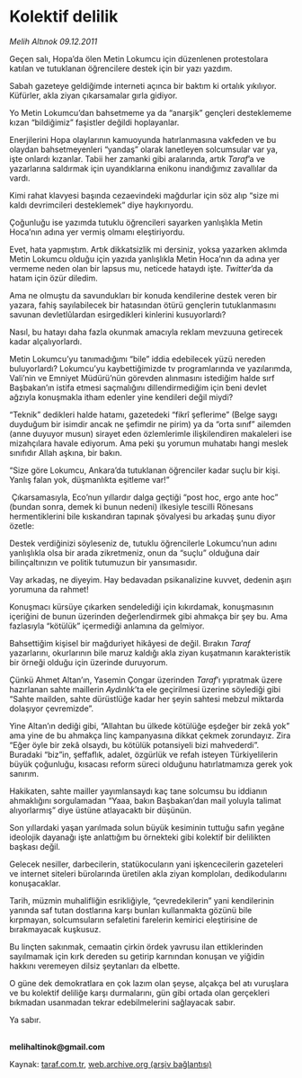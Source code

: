 # Kolektif delilik 

*Melih Altınok 09.12.2011*

<div class="yazi"><p>Geçen salı, Hopa’da ölen Metin Lokumcu için düzenlenen protestolara katılan ve tutuklanan öğrencilere destek için bir yazı yazdım. </p>
<p>Sabah gazeteye geldiğimde interneti açınca bir baktım ki ortalık yıkılıyor. Küfürler, akla ziyan çıkarsamalar gırla gidiyor. </p>
<p>Yo Metin Lokumcu’dan bahsetmeme ya da “anarşik” gençleri desteklememe kızan “bildiğimiz” faşistler değildi hoplayanlar. </p>
<p>Enerjilerini Hopa olaylarının kamuoyunda hatırlanmasına vakfeden ve bu olaydan bahsetmeyenleri “yandaş” olarak lanetleyen solcumsular var ya, işte onlardı kızanlar. Tabii her zamanki gibi aralarında, artık <i>Taraf</i>’a ve yazarlarına saldırmak için uyandıklarına enikonu inandığımız zavallılar da vardı.</p>
<p>Kimi rahat klavyesi başında cezaevindeki mağdurlar için söz alıp “size mi kaldı devrimcileri desteklemek” diye haykırıyordu.</p>
<p>Çoğunluğu ise yazımda tutuklu öğrencileri sayarken yanlışlıkla Metin Hoca’nın adına yer vermiş olmamı eleştiriyordu.</p>
<p>Evet, hata yapmıştım. Artık dikkatsizlik mi dersiniz, yoksa yazarken aklımda Metin Lokumcu olduğu için yazıda yanlışlıkla Metin Hoca’nın da adına yer vermeme neden olan bir lapsus mu, neticede hataydı işte. <i>Twitter</i>’da da hatam için özür diledim.</p>
<p>Ama ne olmuştu da savundukları bir konuda kendilerine destek veren bir yazara, fahiş sayılabilecek bir hatasından ötürü gençlerin tutuklanmasını savunan devletlûlardan esirgedikleri kinlerini kusuyorlardı?</p>
<p>Nasıl, bu hatayı daha fazla okunmak amacıyla reklam mevzuuna getirecek kadar alçalıyorlardı. </p>
<p>Metin Lokumcu’yu tanımadığımı “bile” iddia edebilecek yüzü nereden buluyorlardı? Lokumcu’yu kaybettiğimizde tv programlarında ve yazılarımda, Vali’nin ve Emniyet Müdürü’nün görevden alınmasını istediğim halde sırf Başbakan’ın istifa etmesi saçmalığını dillendirmediğim için beni devlet ağzıyla konuşmakla itham edenler yine kendileri değil miydi?</p>
<p>“Teknik” dedikleri halde hatamı, gazetedeki “fikrî şeflerime” (Belge saygı duyduğum bir isimdir ancak ne şefimdir ne pirim) ya da “orta sınıf” ailemden (anne duyuyor musun) sirayet eden özlemlerimle ilişkilendiren makaleleri ise mizahçılara havale ediyorum. Ama peki şu yorumun muhatabı hangi meslek sınıfıdır Allah aşkına, bir bakın.</p>
<p>“Size göre Lokumcu, Ankara’da tutuklanan öğrenciler kadar suçlu bir kişi. Yanlış falan yok, düşmanlıkta eşitleme var!”</p>
<p> Çıkarsamasıyla, Eco’nun yıllardır dalga geçtiği “post hoc, ergo ante hoc” (bundan sonra, demek ki bunun nedeni) ilkesiyle tescilli Rönesans hermentiklerini bile kıskandıran tapınak şövalyesi bu arkadaş şunu diyor özetle: </p>
<p>Destek verdiğinizi söyleseniz de, tutuklu öğrencilerle Lokumcu’nun adını yanlışlıkla olsa bir arada zikretmeniz, onun da “suçlu” olduğuna dair bilinçaltınızın ve politik tutumuzun bir yansımasıdır.</p>
<p>Vay arkadaş, ne diyeyim. Hay bedavadan psikanalizine kuvvet, dedenin aşırı yorumuna da rahmet!</p>
<p>Konuşmacı kürsüye çıkarken sendelediği için kıkırdamak, konuşmasının içeriğini de bunun üzerinden değerlendirmek gibi ahmakça bir şey bu. Ama fazlasıyla “kötülük” içermediği anlamına da gelmiyor. </p>
<p>Bahsettiğim kişisel bir mağduriyet hikâyesi de değil. Bırakın <i>Taraf</i> yazarlarını, okurlarının bile maruz kaldığı akla ziyan kuşatmanın karakteristik bir örneği olduğu için üzerinde duruyorum.</p>
<p>Çünkü Ahmet Altan’ın, Yasemin Çongar üzerinden <i>Taraf</i>’ı yıpratmak üzere hazırlanan sahte maillerin <i>Aydınlık</i>’ta ele geçirilmesi üzerine söylediği gibi “Sahte mailden, sahte dürüstlüğe kadar her şeyin sahtesi mebzul miktarda dolaşıyor çevremizde”. </p>
<p>Yine Altan’ın dediği gibi, “Allahtan bu ülkede kötülüğe eşdeğer bir zekâ yok” ama yine de bu ahmakça linç kampanyasına dikkat çekmek zorundayız. Zira “Eğer öyle bir zekâ olsaydı, bu kötülük potansiyeli bizi mahvederdi”. Buradaki “biz”in, şeffaflık, adalet, özgürlük ve refah isteyen Türkiyelilerin büyük çoğunluğu, kısacası reform süreci olduğunu hatırlatmamıza gerek yok sanırım.</p>
<p>Hakikaten, sahte mailler yayımlansaydı kaç tane solcumsu bu iddianın ahmaklığını sorgulamadan “Yaaa, bakın Başbakan’dan mail yoluyla talimat alıyorlarmış” diye üstüne atlayacaktı bir düşünün. </p>
<p>Son yıllardaki yaşan yarılmada solun büyük kesiminin tuttuğu safın yegâne ideolojik dayanağı işte anlattığım bu örnekteki gibi kolektif bir delilikten başkası değil. </p>
<p>Gelecek nesiller, darbecilerin, statükocuların yani işkencecilerin gazeteleri ve internet siteleri bürolarında üretilen akla ziyan komploları, dedikodularını konuşacaklar. </p>
<p>Tarih, müzmin muhalifliğin esrikliğiyle, “çevredekilerin” yani kendilerinin yanında saf tutan dostlarına karşı bunları kullanmakta gözünü bile kırpmayan, solcumsuların sefaletini farelerin kemirici eleştirisine de bırakmayacak kuşkusuz. </p>
<p>Bu linçten sakınmak, cemaatin çirkin ördek yavrusu ilan ettiklerinden sayılmamak için kırk dereden su getirip karnından konuşan ve yiğidin hakkını veremeyen dilsiz şeytanları da elbette.</p>
<p>O güne dek demokratlara en çok lazım olan şeyse, alçakça bel atı vuruşlara ve bu kolektif deliliğe karşı durmalarını, gün gibi ortada olan gerçekleri bıkmadan usanmadan tekrar edebilmelerini sağlayacak sabır.</p>
<p>Ya sabır.</p>
<p><b><br/>melihaltinok@gmail.com</b></p>
</div>

Kaynak: [taraf.com.tr](http://www.taraf.com.tr/melih-altinok/makale-kolektif-delilik.htm), [web.archive.org (arşiv bağlantısı)](http://web.archive.org/web/20130912224145/http://www.taraf.com.tr/melih-altinok/makale-kolektif-delilik.htm)
